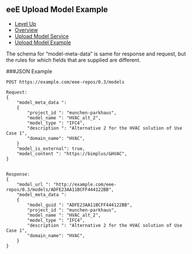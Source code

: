 ## eeE Upload Model Example ##

* [Level Up](../README.md)
* [Overview](./README.md)
* [Upload Model Service](./upload_model_service.md)
* [Upload Model Example](./upload_model_example.md)

The schema for “model-meta-data” is same for response and request, but the rules for which fields that are supplied are different.

###JSON Example
```
POST https://example.com/eee-repos/0.3/models

Request:
{
    "model_meta_data ":
  	{
	    "project_id ": "munchen-parkhaus",
	    "model_name ": "HVAC_alt_2",
   	    "model_type ": "IFC4",
        "description ": "Alternative 2 for the HVAC solution of Use Case 1",
        "domain_name": "HVAC",
	}
    "model_is_external": true,
    "model_content ": "https://bimplus/&HVAC",
}


Response:
{
    "model_url ": "http://example.com/eee-repos/0.3/models/ADFE23AA11BCFF444122BB",
    "model_meta_data ":
   	{
        "model_guid ": "ADFE23AA11BCFF444122BB",
	    "project_id ": "munchen-parkhaus",
	    "model_name ": "HVAC_alt_2",
	    "model_type ": "IFC4",
	    "description ": "Alternative 2 for the HVAC solution of Use Case 1",
	    "domain_name": "HVAC",
    }
}

```